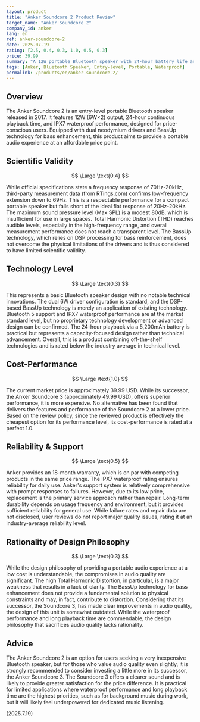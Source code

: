 ```yaml
---
layout: product
title: "Anker Soundcore 2 Product Review"
target_name: "Anker Soundcore 2"
company_id: anker
lang: en
ref: anker-soundcore-2
date: 2025-07-19
rating: [2.5, 0.4, 0.3, 1.0, 0.5, 0.3]
price: 39.99
summary: "A 12W portable Bluetooth speaker with 24-hour battery life and an IPX7 waterproof rating. While its audio performance is limited, it boasts the best cost-performance in its performance class."
tags: [Anker, Bluetooth Speaker, Entry-level, Portable, Waterproof]
permalink: /products/en/anker-soundcore-2/
---
```

## Overview

The Anker Soundcore 2 is an entry-level portable Bluetooth speaker released in 2017. It features 12W (6W×2) output, 24-hour continuous playback time, and IPX7 waterproof performance, designed for price-conscious users. Equipped with dual neodymium drivers and BassUp technology for bass enhancement, this product aims to provide a portable audio experience at an affordable price point.

## Scientific Validity

$$ \Large \text{0.4} $$

While official specifications state a frequency response of 70Hz-20kHz, third-party measurement data (from RTings.com) confirms low-frequency extension down to 69Hz. This is a respectable performance for a compact portable speaker but falls short of the ideal flat response of 20Hz-20kHz. The maximum sound pressure level (Max SPL) is a modest 80dB, which is insufficient for use in large spaces. Total Harmonic Distortion (THD) reaches audible levels, especially in the high-frequency range, and overall measurement performance does not reach a transparent level. The BassUp technology, which relies on DSP processing for bass reinforcement, does not overcome the physical limitations of the drivers and is thus considered to have limited scientific validity.

## Technology Level

$$ \Large \text{0.3} $$

This represents a basic Bluetooth speaker design with no notable technical innovations. The dual 6W driver configuration is standard, and the DSP-based BassUp technology is merely an application of existing technology. Bluetooth 5 support and IPX7 waterproof performance are at the market standard level, but no proprietary technology development or advanced design can be confirmed. The 24-hour playback via a 5,200mAh battery is practical but represents a capacity-focused design rather than technical advancement. Overall, this is a product combining off-the-shelf technologies and is rated below the industry average in technical level.

## Cost-Performance

$$ \Large \text{1.0} $$

The current market price is approximately 39.99 USD. While its successor, the Anker Soundcore 3 (approximately 49.99 USD), offers superior performance, it is more expensive. No alternative has been found that delivers the features and performance of the Soundcore 2 at a lower price. Based on the review policy, since the reviewed product is effectively the cheapest option for its performance level, its cost-performance is rated at a perfect 1.0.

## Reliability & Support

$$ \Large \text{0.5} $$

Anker provides an 18-month warranty, which is on par with competing products in the same price range. The IPX7 waterproof rating ensures reliability for daily use. Anker's support system is relatively comprehensive with prompt responses to failures. However, due to its low price, replacement is the primary service approach rather than repair. Long-term durability depends on usage frequency and environment, but it provides sufficient reliability for general use. While failure rates and repair data are not disclosed, user reviews do not report major quality issues, rating it at an industry-average reliability level.

## Rationality of Design Philosophy

$$ \Large \text{0.3} $$

While the design philosophy of providing a portable audio experience at a low cost is understandable, the compromises in audio quality are significant. The high Total Harmonic Distortion, in particular, is a major weakness that results in a lack of clarity. The BassUp technology for bass enhancement does not provide a fundamental solution to physical constraints and may, in fact, contribute to distortion. Considering that its successor, the Soundcore 3, has made clear improvements in audio quality, the design of this unit is somewhat outdated. While the waterproof performance and long playback time are commendable, the design philosophy that sacrifices audio quality lacks rationality.

## Advice

The Anker Soundcore 2 is an option for users seeking a very inexpensive Bluetooth speaker, but for those who value audio quality even slightly, it is strongly recommended to consider investing a little more in its successor, the Anker Soundcore 3. The Soundcore 3 offers a clearer sound and is likely to provide greater satisfaction for the price difference. It is practical for limited applications where waterproof performance and long playback time are the highest priorities, such as for background music during work, but it will likely feel underpowered for dedicated music listening.

(2025.7.19)
